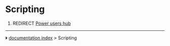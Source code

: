 # Scripting
1.  REDIRECT [Power users hub](Power_users_hub.md)



---
⏵ [documentation index](../README.md) > Scripting

